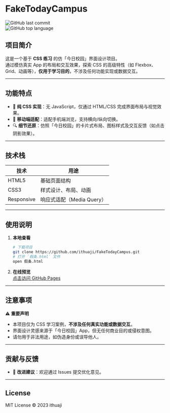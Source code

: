 
# FakeTodayCampus  
![GitHub last commit](https://img.shields.io/github/last-commit/ithuaji/FakeTodayCampus)  
![GitHub top language](https://img.shields.io/github/languages/top/ithuaji/FakeTodayCampus)  

## 项目简介  
这是一个基于 **CSS 练习** 的仿「今日校园」界面设计项目。  
通过模仿真实 App 的布局和交互效果，探索 CSS 的高级特性（如 Flexbox、Grid、动画等），**仅用于学习目的**，不涉及任何功能实现或数据交互。  

---

## 功能特点  
- 🎨 **纯 CSS 实现**：无 JavaScript，仅通过 HTML/CSS 完成界面布局与视觉效果。  
- 📱 **移动端适配**：适配手机端浏览，支持横向/纵向切换。  
- 🔍 **细节还原**：仿照「今日校园」的卡片式布局、图标样式及交互反馈（如点击阴影效果）。  

---

## 技术栈  
| 技术          | 用途                          |  
|---------------|-------------------------------|  
| HTML5         | 基础页面结构                  |  
| CSS3          | 样式设计、布局、动画          |  
| Responsive    | 响应式适配（Media Query）     |  

---

## 使用说明  
1. **本地查看**  
   ```bash  
   # 下载项目  
   git clone https://github.com/ithuaji/FakeTodayCampus.git  
   # 打开 `假条.html` 文件  
   open 假条.html  
   ```  
2. **在线预览**  
   [点击访问 GitHub Pages](https://ithuaji.github.io/FakeTodayCampus/)  



---

## 注意事项  
⚠️ **重要声明**  
- 本项目仅为 CSS 学习案例，**不涉及任何真实功能或数据交互**。  
- 界面设计灵感来源于「今日校园」App，但无任何商业目的或侵权意图。  
- 请勿用于非法用途，如伪造身份或误导他人。  

---

## 贡献与反馈  
- 📝 **改进建议**：欢迎通过 Issues 提交优化意见。  



---

## License  
MIT License © 2023 ithuaji  
